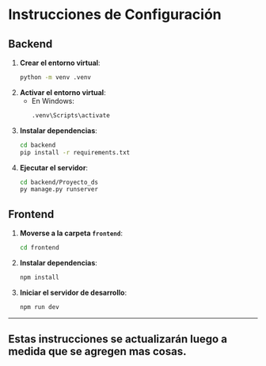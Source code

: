 #  Instrucciones de Configuración

##  Backend
1. **Crear el entorno virtual**:
   ```sh
   python -m venv .venv
   ```
2. **Activar el entorno virtual**:
   - En Windows:
     ```sh
     .venv\Scripts\activate
     ```
3. **Instalar dependencias**:
   ```sh
   cd backend
   pip install -r requirements.txt
   ```
4. **Ejecutar el servidor**:
   ```sh
   cd backend/Proyecto_ds
   py manage.py runserver
   ```

##  Frontend
1. **Moverse a la carpeta `frontend`**:
   ```sh
   cd frontend
   ```
2. **Instalar dependencias**:
   ```sh
   npm install
   ```
3. **Iniciar el servidor de desarrollo**:
   ```sh
   npm run dev
   ```

---

##   **Estas instrucciones se actualizarán luego a medida que se agregen mas cosas.** 
